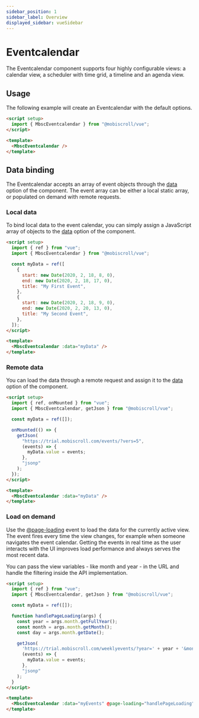```yaml
---
sidebar_position: 1
sidebar_label: Overview
displayed_sidebar: vueSidebar
---
```


# Eventcalendar

The Eventcalendar component supports four highly configurable views: a calendar view, a scheduler with time grid, a timeline and an agenda view.

## Usage

The following example will create an Eventcalendar with the default options.

```html
<script setup>
  import { MbscEventcalendar } from "@mobiscroll/vue";
</script>

<template>
  <MbscEventcalendar />
</template>
```

## Data binding

The Eventcalendar accepts an array of event objects through the [data](./api#opt-data) option of the component.
The event array can be either a local static array, or populated on demand with remote requests.

### Local data

To bind local data to the event calendar, you can simply assign a JavaScript array of objects to the [data](./api#opt-data) option of the component.

```html
<script setup>
  import { ref } from "vue";
  import { MbscEventcalendar } from "@mobiscroll/vue";

  const myData = ref([
    {
      start: new Date(2020, 2, 18, 8, 0),
      end: new Date(2020, 2, 18, 17, 0),
      title: "My First Event",
    },
    {
      start: new Date(2020, 2, 18, 9, 0),
      end: new Date(2020, 2, 20, 13, 0),
      title: "My Second Event",
    },
  ]);
</script>

<template>
  <MbscEventcalendar :data="myData" />
</template>
```

### Remote data

You can load the data through a remote request and assign it to the [data](./api#opt-data) option of the component.

```html
<script setup>
  import { ref, onMounted } from "vue";
  import { MbscEventcalendar, getJson } from "@mobiscroll/vue";

  const myData = ref([]);

  onMounted(() => {
    getJson(
      "https://trial.mobiscroll.com/events/?vers=5",
      (events) => {
        myData.value = events;
      },
      "jsonp"
    );
  });
</script>

<template>
  <MbscEventcalendar :data="myData" />
</template>
```

### Load on demand

Use the [@page-loading](./api#event-onPageLoading) event to load the data for the currently active view.
The event fires every time the view changes, for example when someone navigates the event calendar.
Getting the events in real time as the user interacts with the UI improves load performance and always serves the most recent data.

You can pass the view variables - like month and year - in the URL and handle the filtering inside the API implementation.

```html
<script setup>
  import { ref } from "vue";
  import { MbscEventcalendar, getJson } from "@mobiscroll/vue";

  const myData = ref([]);

  function handlePageLoading(args) {
    const year = args.month.getFullYear();
    const month = args.month.getMonth();
    const day = args.month.getDate();

    getJson(
      'https://trial.mobiscroll.com/weeklyevents/?year=' + year + '&month=' + month + '&day=' + day,
      (events) => {
        myData.value = events;
      },
      "jsonp"
    );
  }
</script>

<template>
  <MbscEventcalendar :data="myEvents" @page-loading="handlePageLoading" />
</template>
```
